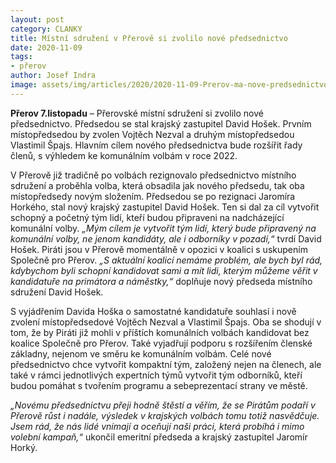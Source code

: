 ```yaml
---
layout: post
category: CLANKY
title: Místní sdružení v Přerově si zvolilo nové předsednictvo
date: 2020-11-09
tags: 
- přerov
author: Josef Indra
image: assets/img/articles/2020/2020-11-09-Prerov-ma-nove-predsednictvo.jpg  #751x422 pixelu
---
```

**Přerov 7.listopadu** – Přerovské místní sdružení si zvolilo nové předsednictvo. Předsedou se stal krajský zastupitel David Hošek. Prvním místopředsedou by zvolen Vojtěch Nezval a druhým místopředsedou Vlastimil Špajs. Hlavním cílem nového předsednictva bude rozšířit řady členů, s výhledem ke komunálním volbám v roce 2022. 

V Přerově již tradičně po volbách rezignovalo předsednictvo místního sdružení a proběhla volba, která obsadila jak nového předsedu, tak oba místopředsedy novým složením. Předsedou se po rezignaci Jaromíra Horkého, stal nový krajský zastupitel David Hošek. Ten si dal za cíl vytvořit schopný a početný tým lidí, kteří budou připraveni na nadcházející komunální volby. *„Mým cílem je vytvořit tým lidí, který bude připravený na komunální volby, ne jenom kandidáty, ale i odborníky v pozadí,“* tvrdí David Hošek. Piráti jsou v Přerově momentálně v opozici v koalici s uskupením Společně pro Přerov. *„S aktuální koalicí nemáme problém, ale bych byl rád, kdybychom byli schopní kandidovat sami a mít lidi, kterým můžeme věřit v kandidatuře na primátora a náměstky,“* doplňuje nový předseda místního sdružení David Hošek. 

S vyjádřením Davida Hoška o samostatné kandidatuře souhlasí i nově zvolení místopředsedové Vojtěch Nezval a Vlastimil Špajs. Oba se shodují v tom, že by Piráti již mohli v příštích komunálních volbách kandidovat bez koalice Společně pro Přerov. Také vyjadřují podporu s rozšířením členské základny, nejenom ve směru ke komunálním volbám. Celé nové předsednictvo chce vytvořit kompaktní tým, založený nejen na členech, ale také v rámci jednotlivých expertních týmů vytvořit tým odborníků, kteří budou pomáhat s tvořením programu a sebeprezentací strany ve městě. 

*„Novému předsednictvu přeji hodně štěstí a věřím, že se Pirátům podaří v Přerově růst i nadále, výsledek v krajských volbách tomu totiž nasvědčuje. Jsem rád, že nás lidé vnímají a oceňují naši práci, která probíhá i mimo volební kampaň,“* ukončil emeritní předseda a krajský zastupitel Jaromír Horký.
